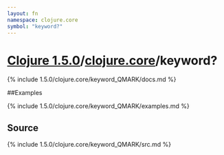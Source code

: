 ```yaml
---
layout: fn
namespace: clojure.core
symbol: "keyword?"
---
```


# [Clojure 1.5.0](../../)/[clojure.core](../)/keyword?

{% include 1.5.0/clojure.core/keyword_QMARK/docs.md %}

##Examples

{% include 1.5.0/clojure.core/keyword_QMARK/examples.md %}
## Source
{% include 1.5.0/clojure.core/keyword_QMARK/src.md %}

